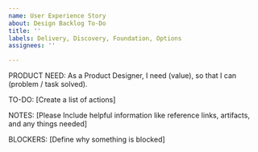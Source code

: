 ```yaml
---
name: User Experience Story
about: Design Backlog To-Do
title: ''
labels: Delivery, Discovery, Foundation, Options
assignees: ''

---
```


PRODUCT NEED:
As a Product Designer, I need (value), so that I can (problem / task solved).

TO-DO: 
[Create a list of actions]

NOTES:
[Please Include helpful information like reference links, artifacts, and any things needed]

BLOCKERS:
[Define why something is blocked]
